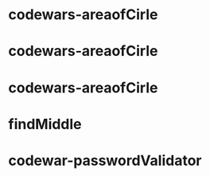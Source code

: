 # codewars-areaofCirle
# codewars-areaofCirle
# codewars-areaofCirle
# findMiddle
# codewar-passwordValidator
